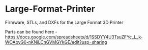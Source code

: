 # Large-Format-Printer
Firmware, STLs, and DXFs for the Large Format 3D Printer

Parts can be found here - https://docs.google.com/spreadsheets/d/1SSDYY4U3TsuZFYc_L_k-WOAbyG0-nKNiLCnGVMGYkGE/edit?usp=sharing
